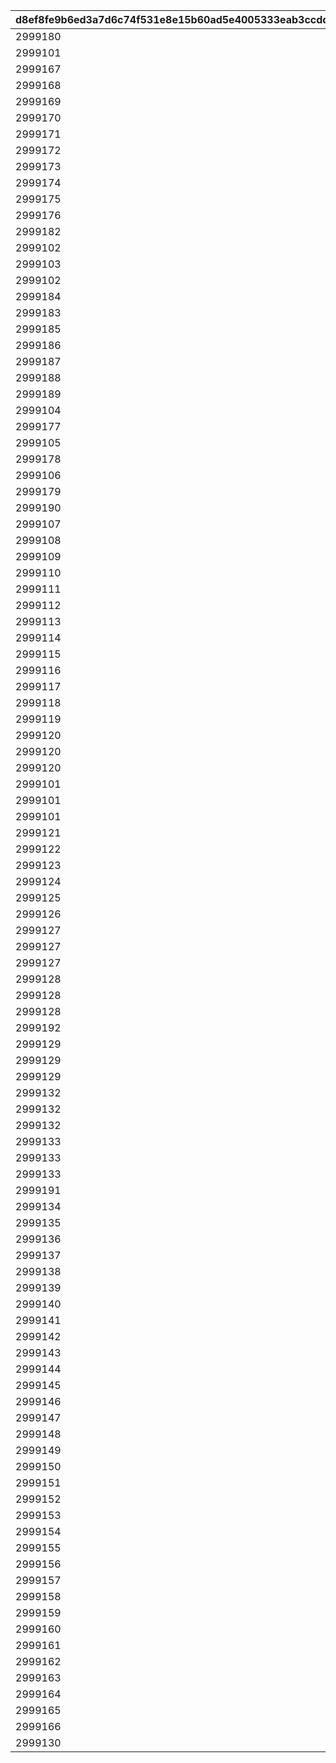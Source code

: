 |d8ef8fe9b6ed3a7d6c74f531e8e15b60ad5e4005333eab3ccddb39e1c30e1c4c|4f92bc8f39e10d68bdcee4bc19a109cb0fa26c8e8bc4ae87317ec249381d925e|4b3abd6d23f7f9ffd61dd3c49a2bfcf8f55a8919a3f1d29316f5afce69545725|
| --- | --- | --- |
|2999180|1|0.07|
|2999101|2|0.07|
|2999167|3|0.07|
|2999168|4|20|
|2999169|5|40|
|2999170|6|60|
|2999171|7|80|
|2999172|8|9|
|2999173|9|27|
|2999174|10|45|
|2999175|11|63|
|2999176|12|81|
|2999182|13|4.08|
|2999102|14|0.08|
|2999103|15|0.07|
|2999102|16|0.08|
|2999184|17|0.07|
|2999183|18|0.07|
|2999185|19|0.07|
|2999186|20|20|
|2999187|21|40|
|2999188|22|60|
|2999189|23|80|
|2999104|24|20|
|2999177|25|20|
|2999105|26|40|
|2999178|27|40|
|2999106|28|60|
|2999179|29|60|
|2999190|30|0.07|
|2999107|31|15|
|2999108|32|30|
|2999109|33|45|
|2999110|34|60|
|2999111|35|75|
|2999112|36|15|
|2999113|37|30|
|2999114|38|45|
|2999115|39|60|
|2999116|40|75|
|2999117|41|0.07|
|2999118|42|0.08|
|2999119|43|0.09|
|2999120|44|0.1|
|2999120|45|0.1|
|2999120|46|0.1|
|2999101|47|0.07|
|2999101|48|0.07|
|2999101|49|0.07|
|2999121|50|4.08|
|2999122|51|4.09|
|2999123|52|4.1|
|2999124|53|4.08|
|2999125|54|4.09|
|2999126|55|4.1|
|2999127|56|0.08|
|2999127|57|0.08|
|2999127|58|0.08|
|2999128|59|0.08|
|2999128|60|0.08|
|2999128|61|0.08|
|2999192|62|0.08|
|2999129|63|0.08|
|2999129|64|0.08|
|2999129|65|0.08|
|2999132|66|0.5|
|2999132|67|0.5|
|2999132|68|0.5|
|2999133|69|0.5|
|2999133|70|0.5|
|2999133|71|0.5|
|2999191|72|1|
|2999134|73|15|
|2999135|74|30|
|2999136|75|45|
|2999137|76|60|
|2999138|77|75|
|2999139|78|15.01|
|2999140|79|30.01|
|2999141|80|45.01|
|2999142|81|60.01|
|2999143|82|75.01|
|2999144|83|15.02|
|2999145|84|30.02|
|2999146|85|45.02|
|2999147|86|60.02|
|2999148|87|75.02|
|2999149|88|15|
|2999150|89|30|
|2999151|90|45|
|2999152|91|60|
|2999153|92|75|
|2999154|93|15.01|
|2999155|94|30.01|
|2999156|95|45.01|
|2999157|96|60.01|
|2999158|97|75.01|
|2999159|98|15.02|
|2999160|99|30.02|
|2999161|100|45.02|
|2999162|101|60.02|
|2999163|102|75.02|
|2999164|103|0.07|
|2999165|104|0.08|
|2999166|105|0.09|
|2999130|106|0.08|